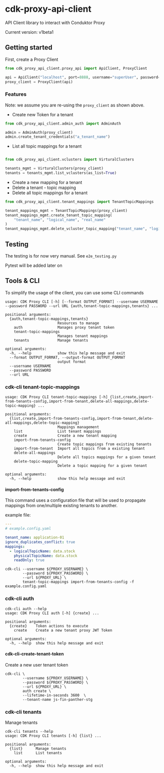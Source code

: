 # cdk-proxy-api-client

API Client library to interact with Conduktor Proxy

Current version: v1beta1


## Getting started

First, create a Proxy Client

```python
from cdk_proxy_api_client.proxy_api import ApiClient, ProxyClient

api = ApiClient("localhost", port=8888, username="superUser", password="superUser")
proxy_client = ProxyClient(api)
```

### Features

Note: we assume you are re-using the ``proxy_client`` as shown above.

* Create new Token for a tenant

```python
from cdk_proxy_api_client.admin_auth import AdminAuth

admin = AdminAuth(proxy_client)
admin.create_tenant_credentials("a_tenant_name")
```

* List all topic mappings for a tenant

```python

from cdk_proxy_api_client.vclusters import VirturalClusters

tenants_mgmt = VirturalClusters(proxy_client)
tenants = tenants_mgmt.list_vclusters(as_list=True)
```

* Create a new mapping for a tenant
* Delete a tenant - topic mapping
* Delete all topic mappings for a tenant

```python
from cdk_proxy_api_client.tenant_mappings import TenantTopicMappings

tenant_mappings_mgmt = TenantTopicMappings(proxy_client)
tenant_mappings_mgmt.create_tenant_topic_mapping(
    "tenant_name", "logical_name", "real_name"
)
tenant_mappings_mgmt.delete_vcluster_topic_mapping("tenant_name", "logical_name")
```

## Testing
The testing is for now very manual. See ``e2e_testing.py``

Pytest will be added later on


## Tools & CLI

To simplify the usage of the client, you can use some CLI commands

```shell
usage: CDK Proxy CLI [-h] [--format OUTPUT_FORMAT] --username USERNAME --password PASSWORD --url URL {auth,tenant-topic-mappings,tenants} ...

positional arguments:
  {auth,tenant-topic-mappings,tenants}
                        Resources to manage
    auth                Manages proxy tenant token
    tenant-topic-mappings
                        Manages tenant mappings
    tenants             Manage tenants

optional arguments:
  -h, --help            show this help message and exit
  --format OUTPUT_FORMAT, --output-format OUTPUT_FORMAT
                        output format
  --username USERNAME
  --password PASSWORD
  --url URL

```

### cdk-cli tenant-topic-mappings

```shell
usage: CDK Proxy CLI tenant-topic-mappings [-h] {list,create,import-from-tenants-config,import-from-tenant,delete-all-mappings,delete-topic-mapping} ...

positional arguments:
  {list,create,import-from-tenants-config,import-from-tenant,delete-all-mappings,delete-topic-mapping}
                        Mappings management
    list                List tenant mappings
    create              Create a new tenant mapping
    import-from-tenants-config
                        Create topic mappings from existing tenants
    import-from-tenant  Import all topics from a existing tenant
    delete-all-mappings
                        Delete all topics mappings for a given tenant
    delete-topic-mapping
                        Delete a topic mapping for a given tenant

optional arguments:
  -h, --help            show this help message and exit
```

#### import-from-tenants-config

This command uses a configuration file that will be used to propagate mappings from one/multiple existing tenants to another.

example file:

```yaml
---
# example.config.yaml

tenant_name: application-01
ignore_duplicates_conflict: true
mappings:
  - logicalTopicName: data.stock
    physicalTopicName: data.stock
    readOnly: true
```

```shell
cdk-cli --username ${PROXY_USERNAME} \
        --password ${PROXY_PASSWORD} \
        --url ${PROXY_URL} \
        tenant-topic-mappings import-from-tenants-config -f example.config.yaml
```

### cdk-cli auth

```shell
cdk-cli auth --help
usage: CDK Proxy CLI auth [-h] {create} ...

positional arguments:
  {create}    Token actions to execute
    create    Create a new tenant proxy JWT Token

optional arguments:
  -h, --help  show this help message and exit
```

#### cdk-cli-create-tenant-token

Create a new user tenant token

```shell
cdk-cli \
        --username ${PROXY_USERNAME} \
        --password ${PROXY_PASSWORD} \
        --url ${PROXY_URL} \
        auth create \
        --lifetime-in-seconds 3600  \
        --tenant-name js-fin-panther-stg
```

### cdk-cli tenants

Manage tenants

```shell
cdk-cli tenants --help
usage: CDK Proxy CLI tenants [-h] {list} ...

positional arguments:
  {list}      Manage tenants
    list      List tenants

optional arguments:
  -h, --help  show this help message and exit
```
